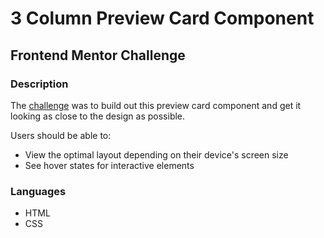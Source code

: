 # 3 Column Preview Card Component
## Frontend Mentor Challenge

### Description

The [challenge](https://www.frontendmentor.io/challenges/3column-preview-card-component-pH92eAR2-) was to build out this preview card component and get it looking as close to the design as possible.

Users should be able to:

- View the optimal layout depending on their device's screen size
- See hover states for interactive elements

### Languages

* HTML
* CSS